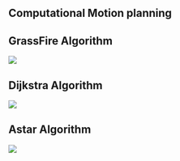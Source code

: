 ## Computational Motion planning

## GrassFire Algorithm

![](https://media.giphy.com/media/1vZaoCmoKaYuSP3hlT/giphy.gif)

## Dijkstra Algorithm

![](https://media.giphy.com/media/2vqBnXmq2lJWBArCN1/giphy.gif)

## Astar Algorithm

![](https://media.giphy.com/media/kSaigx47qWFOhOi5xe/giphy.gif)